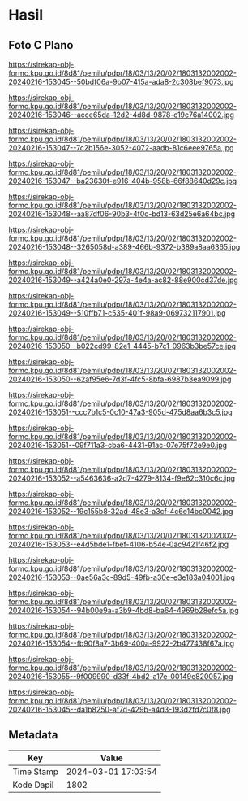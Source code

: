 # Hasil

## Foto C Plano

https://sirekap-obj-formc.kpu.go.id/8d81/pemilu/pdpr/18/03/13/20/02/1803132002002-20240216-153045--50bdf06a-9b07-415a-ada8-2c308bef9073.jpg

https://sirekap-obj-formc.kpu.go.id/8d81/pemilu/pdpr/18/03/13/20/02/1803132002002-20240216-153046--acce65da-12d2-4d8d-9878-c19c76a14002.jpg

https://sirekap-obj-formc.kpu.go.id/8d81/pemilu/pdpr/18/03/13/20/02/1803132002002-20240216-153047--7c2b156e-3052-4072-aadb-81c6eee9765a.jpg

https://sirekap-obj-formc.kpu.go.id/8d81/pemilu/pdpr/18/03/13/20/02/1803132002002-20240216-153047--ba23630f-e916-404b-958b-66f88640d29c.jpg

https://sirekap-obj-formc.kpu.go.id/8d81/pemilu/pdpr/18/03/13/20/02/1803132002002-20240216-153048--aa87df06-90b3-4f0c-bd13-63d25e6a64bc.jpg

https://sirekap-obj-formc.kpu.go.id/8d81/pemilu/pdpr/18/03/13/20/02/1803132002002-20240216-153048--3265058d-a389-466b-9372-b389a8aa6365.jpg

https://sirekap-obj-formc.kpu.go.id/8d81/pemilu/pdpr/18/03/13/20/02/1803132002002-20240216-153049--a424a0e0-297a-4e4a-ac82-88e900cd37de.jpg

https://sirekap-obj-formc.kpu.go.id/8d81/pemilu/pdpr/18/03/13/20/02/1803132002002-20240216-153049--510ffb71-c535-401f-98a9-069732117901.jpg

https://sirekap-obj-formc.kpu.go.id/8d81/pemilu/pdpr/18/03/13/20/02/1803132002002-20240216-153050--b022cd99-82e1-4445-b7c1-0963b3be57ce.jpg

https://sirekap-obj-formc.kpu.go.id/8d81/pemilu/pdpr/18/03/13/20/02/1803132002002-20240216-153050--62af95e6-7d3f-4fc5-8bfa-6987b3ea9099.jpg

https://sirekap-obj-formc.kpu.go.id/8d81/pemilu/pdpr/18/03/13/20/02/1803132002002-20240216-153051--ccc7b1c5-0c10-47a3-905d-475d8aa6b3c5.jpg

https://sirekap-obj-formc.kpu.go.id/8d81/pemilu/pdpr/18/03/13/20/02/1803132002002-20240216-153051--09f711a3-cba6-4431-91ac-07e75f72e9e0.jpg

https://sirekap-obj-formc.kpu.go.id/8d81/pemilu/pdpr/18/03/13/20/02/1803132002002-20240216-153052--a5463636-a2d7-4279-8134-f9e62c310c6c.jpg

https://sirekap-obj-formc.kpu.go.id/8d81/pemilu/pdpr/18/03/13/20/02/1803132002002-20240216-153052--19c155b8-32ad-48e3-a3cf-4c6e14bc0042.jpg

https://sirekap-obj-formc.kpu.go.id/8d81/pemilu/pdpr/18/03/13/20/02/1803132002002-20240216-153053--e4d5bde1-fbef-4106-b54e-0ac9421f46f2.jpg

https://sirekap-obj-formc.kpu.go.id/8d81/pemilu/pdpr/18/03/13/20/02/1803132002002-20240216-153053--0ae56a3c-89d5-49fb-a30e-e3e183a04001.jpg

https://sirekap-obj-formc.kpu.go.id/8d81/pemilu/pdpr/18/03/13/20/02/1803132002002-20240216-153054--94b00e9a-a3b9-4bd8-ba64-4969b28efc5a.jpg

https://sirekap-obj-formc.kpu.go.id/8d81/pemilu/pdpr/18/03/13/20/02/1803132002002-20240216-153054--fb90f8a7-3b69-400a-9922-2b477438f67a.jpg

https://sirekap-obj-formc.kpu.go.id/8d81/pemilu/pdpr/18/03/13/20/02/1803132002002-20240216-153055--9f009990-d33f-4bd2-a17e-00149e820057.jpg

https://sirekap-obj-formc.kpu.go.id/8d81/pemilu/pdpr/18/03/13/20/02/1803132002002-20240216-153045--da1b8250-af7d-429b-a4d3-193d2fd7c0f8.jpg


## Metadata

| Key        | Value               |
| ---------- | ------------------- |
| Time Stamp | 2024-03-01 17:03:54 |
| Kode Dapil | 1802                |



